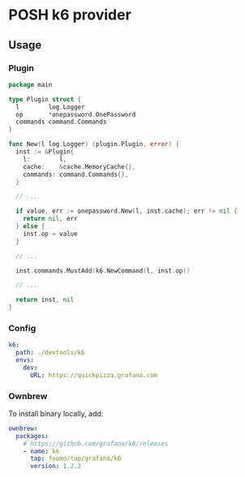 # POSH k6 provider

## Usage

### Plugin

```go
package main

type Plugin struct {
  l        log.Logger
  op       *onepassword.OnePassword
  commands command.Commands
}

func New(l log.Logger) (plugin.Plugin, error) {
  inst := &Plugin{
    l:        l,
    cache:    &cache.MemoryCache{},
    commands: command.Commands{},
  }

  // ...

  if value, err := onepassword.New(l, inst.cache); err != nil {
    return nil, err
  } else {
    inst.op = value
  }

  // ...

  inst.commands.MustAdd(k6.NewCommand(l, inst.op))

  // ...

  return inst, nil
}
```

### Config

```yaml
k6:
  path: ./devtools/k6
  envs:
    dev:
      URL: https://quickpizza.grafana.com
```

### Ownbrew

To install binary locally, add:

```yaml
ownbrew:
  packages:
    # https://github.com/grafana/k6/releases
    - name: k6
      tap: foomo/tap/grafana/k6
      version: 1.2.2
```

